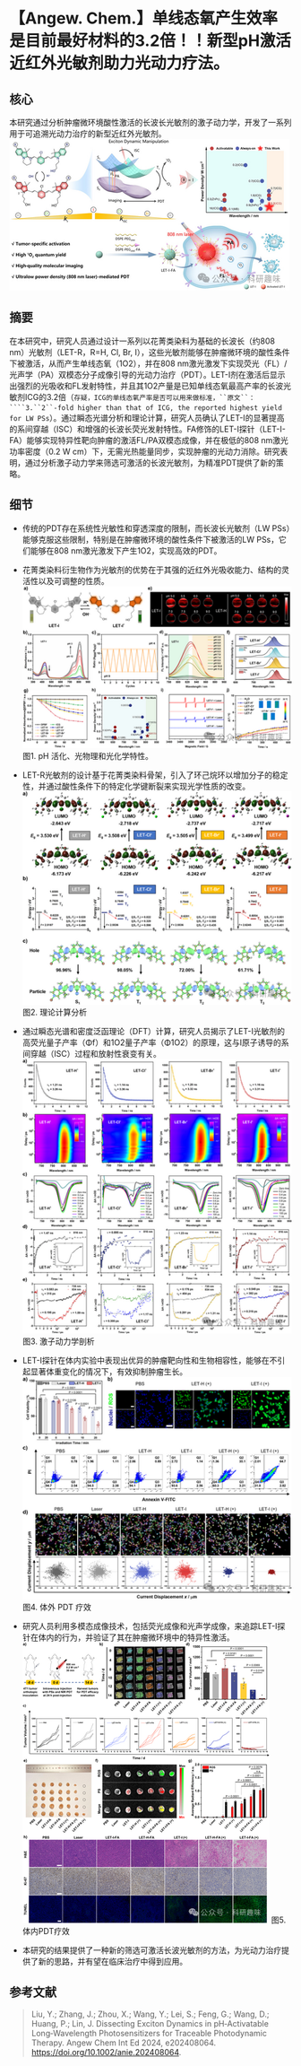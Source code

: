 
#  【Angew. Chem.】单线态氧产生效率是目前最好材料的3.2倍！！新型pH激活近红外光敏剂助力光动力疗法。 
 
## 核心
本研究通过分析肿瘤微环境酸性激活的长波长光敏剂的激子动力学，开发了一系列用于可追溯光动力治疗的新型近红外光敏剂。
![](../asset/2024-08-05_c369ea02c19c9a6f75485b8a5a6c6184_0.png "null")
## 摘要
在本研究中，研究人员通过设计一系列以花菁类染料为基础的长波长（约808 nm）光敏剂（LET-R，R=H, Cl, Br, I），这些光敏剂能够在肿瘤微环境的酸性条件下被激活，从而产生单线态氧（1O2），并在808 nm激光激发下实现荧光（FL）/光声学（PA）双模态分子成像引导的光动力治疗（PDT）。LET-I剂在激活后显示出强烈的光吸收和FL发射特性，并且其1O2产量是已知单线态氧最高产率的长波光敏剂ICG的3.2倍（`存疑，ICG的单线态氧产率是否可以用来做标准，``原文``：````3.``2``-fold higher than that of ICG, the reported highest yield for LW PSs`）。通过瞬态光谱分析和理论计算，研究人员确认了LET-I的显著提高的系间穿越（ISC）和增强的长波长荧光发射特性。FA修饰的LET-I探针（LET-I-FA）能够实现特异性靶向肿瘤的激活FL/PA双模态成像，并在极低的808 nm激光功率密度（0.2 W cm）下，无需光热能量同步，实现肿瘤的光动力消除。研究表明，通过分析激子动力学来筛选可激活的长波光敏剂，为精准PDT提供了新的策略。
## 细节

- 传统的PDT存在系统性光敏性和穿透深度的限制，而长波长光敏剂（LW PSs）能够克服这些限制，特别是在肿瘤微环境的酸性条件下被激活的LW PSs，它们能够在808 nm激光激发下产生1O2，实现高效的PDT。

- 花菁类染料衍生物作为光敏剂的优势在于其强的近红外光吸收能力、结构的灵活性以及可调整的性质。
![](../asset/2024-08-05_f3e41ea5704b800034649a6270bf1548_1.png "null")
图1. pH 活化、光物理和光化学特性。

- LET-R光敏剂的设计基于花菁类染料骨架，引入了环己烷环以增加分子的稳定性，并通过酸性条件下的特定化学键断裂来实现光学性质的改变。
![](../asset/2024-08-05_bb52b179210dd40c75c4732997e0bc44_2.png "null")
图2. 理论计算分析

- 通过瞬态光谱和密度泛函理论（DFT）计算，研究人员揭示了LET-I光敏剂的高荧光量子产率（Φf）和1O2量子产率（Φ1O2）的原理，这与I原子诱导的系间穿越（ISC）过程和放射性衰变有关。
![](../asset/2024-08-05_f222b3577fdfb000f7eaa70934fd323b_3.png "null")
 图3. 激子动力学剖析

- LET-I探针在体内实验中表现出优异的肿瘤靶向性和生物相容性，能够在不引起显著体重变化的情况下，有效抑制肿瘤生长。
![](../asset/2024-08-05_6037560e91e0289e7396914d28e14208_4.png "null")
图4. 体外 PDT 疗效

- 研究人员利用多模态成像技术，包括荧光成像和光声学成像，来追踪LET-I探针在体内的行为，并验证了其在肿瘤微环境中的特异性激活。
![](../asset/2024-08-05_f832d75a204cc34832027b1cc48d7fb2_5.png "null")
图5. 体内PDT疗效

- 本研究的结果提供了一种新的筛选可激活长波光敏剂的方法，为光动力治疗提供了新的思路，并有望在临床治疗中得到应用。

## 参考文献

> Liu, Y.; Zhang, J.; Zhou, X.; Wang, Y.; Lei, S.; Feng, G.; Wang, D.; Huang, P.; Lin, J. Dissecting Exciton Dynamics in pH‐Activatable Long‐Wavelength Photosensitizers for Traceable Photodynamic Therapy. Angew Chem Int Ed 2024, e202408064. https://doi.org/10.1002/anie.202408064.
